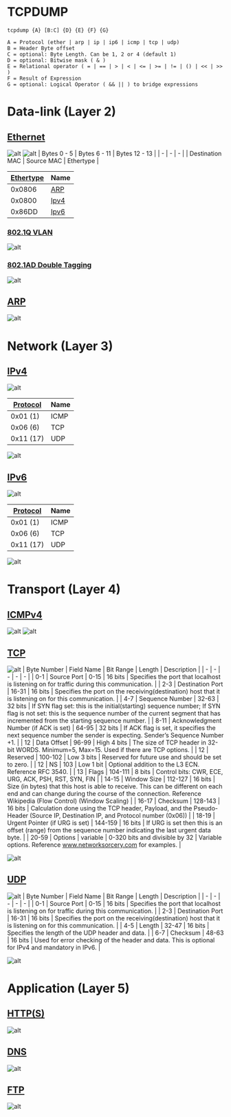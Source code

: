 # TCPDUMP
```
tcpdump {A} [B:C] {D} {E} {F} {G}

A = Protocol (ether | arp | ip | ip6 | icmp | tcp | udp)
B = Header Byte offset
C = optional: Byte Length. Can be 1, 2 or 4 (default 1)
D = optional: Bitwise mask ( & )
E = Relational operator ( = | == | > | < | <= | >= | != | () | << | >> )
F = Result of Expression
G = optional: Logical Operator ( && || ) to bridge expressions
```
# Data-link (Layer 2)
## [Ethernet](https://net.cybbh.io/public/networking/latest/01_data/fg.html#_1_3_6_describe_the_contents_of_an_ethernet_header_and_frame)
![alt](https://github.com/user-attachments/assets/453eefde-c97c-4612-84b3-ab0a72df9a86)
![alt](https://net.cybbh.io/public/networking/latest/01_data/_images/Ethernet_II_Frame.png)
| Bytes 0 - 5 | Bytes 6 - 11 | Bytes 12 - 13 |
| - | - | - |
| Destination MAC | Source MAC | Ethertype |

| [Ethertype](https://en.wikipedia.org/wiki/EtherType)| Name |
| - | - |
| 0x0806 | [ARP](https://en.wikipedia.org/wiki/Address_Resolution_Protocol) |
| 0x0800 | [Ipv4](https://en.wikipedia.org/wiki/Internet_Protocol_version_4) |
| 0x86DD | [Ipv6](https://en.wikipedia.org/wiki/Internet_Protocol_Version_6) |
### [802.1Q VLAN](https://net.cybbh.io/public/networking/latest/01_data/fg.html#_1_3_7_describe_an_802_1q_virtual_local_area_network_vlan_frame_and_how_its_frames_differ_from_a_standard_802_3_frame)
![alt](https://net.cybbh.io/public/networking/latest/01_data/_images/802.1QFrame.png)
### [802.1AD Double Tagging](https://net.cybbh.io/public/networking/latest/01_data/_images/802.1adframe.png)
![alt](https://net.cybbh.io/public/networking/latest/01_data/_images/802.1adframe.png)
## [ARP](https://net.cybbh.io/public/networking/latest/01_data/fg.html#_1_3_8_describe_the_address_resolution_protocol_arp)
![alt](https://net.cybbh.io/public/networking/latest/01_data/_images/ARP_Header.png)
# Network (Layer 3)
## [IPv4](https://net.cybbh.io/public/networking/latest/02_network/fg.html#_2_1_1_2_analyze_ipv4_packet_header)
![alt](https://net.cybbh.io/public/networking/latest/02_network/_images/IPv4_Header.png)

| [Protocol](https://www.iana.org/assignments/protocol-numbers/protocol-numbers.xhtml) | Name |
| - | - |
| 0x01 (1) | ICMP |
| 0x06 (6) | TCP |
| 0x11 (17)| UDP |

![alt](https://net.cybbh.io/public/networking/latest/02_network/_images/IPv4_Structure.png)
## [IPv6](https://net.cybbh.io/public/networking/latest/02_network/fg.html#_2_1_2_2_analyze_ipv6_packet_header)
![alt](https://net.cybbh.io/public/networking/latest/02_network/_images/IPv6_Header.png)

| [Protocol](https://www.iana.org/assignments/protocol-numbers/protocol-numbers.xhtml) | Name |
| - | - |
| 0x01 (1) | ICMP |
| 0x06 (6) | TCP |
| 0x11 (17)| UDP |

![alt](https://net.cybbh.io/public/networking/latest/02_network/_images/IPv6_Structure.png)
# Transport (Layer 4)
## [ICMPv4](https://net.cybbh.io/public/networking/latest/02_network/_images/net_2.5_ICMP.png)
![alt](https://net.cybbh.io/public/networking/latest/02_network/_images/ICMPHeader.png)
![alt](https://net.cybbh.io/public/networking/latest/02_network/_images/net_2.5_ICMP.png)
## [TCP](https://net.cybbh.io/public/networking/latest/03_transport/fg.html#_3_1_4_1_tcp_headers)
![alt](https://net.cybbh.io/public/networking/latest/03_transport/_images/TCPHeader.png)
| Byte Number | Field Name | Bit Range | Length | Description |
| - | - | - | - | - |
| 0-1 | Source Port | 0-15 | 16 bits | Specifies the port that localhost is listening on for traffic during this communication. |
| 2-3 | Destination Port | 16-31 | 16 bits | Specifies the port on the receiving(destination) host that it is listening on for this communication. |
| 4-7 | Sequence Number | 32-63 | 32 bits | If SYN flag set: this is the initial(starting) sequence number; If SYN flag is not set: this is the sequence number of the current segment that has incremented from the starting sequence number. |
| 8-11 | Acknowledgment Number (if ACK is set) | 64-95 | 32 bits | If ACK flag is set, it specifies the next sequence number the sender is expecting. Sender’s Sequence Number +1. |
| 12 | Data Offset | 96-99 | High 4 bits | The size of TCP header in 32-bit WORDS. Minimum=5, Max=15. Used if there are TCP options. |
| 12 | Reserved | 100-102 | Low 3 bits | Reserved for future use and should be set to zero. |
| 12 | NS | 103 | Low 1 bit | Optional addition to the L3 ECN. Reference RFC 3540. |
| 13 | Flags | 104-111 | 8 bits | Control bits: CWR, ECE, URG, ACK, PSH, RST, SYN, FIN |
| 14-15 | Window Size | 112-127 | 16 bits | Size (in bytes) that this host is able to receive. This can be different on each end and can change during the course of the connection. Reference Wikipedia (Flow Control) (Window Scaling) |
| 16-17 | Checksum | 128-143 | 16 bits | Calculation done using the TCP header, Payload, and the Pseudo-Header (Source IP, Destination IP, and Protocol number (0x06)) |
| 18-19 | Urgent Pointer (if URG is set) | 144-159 | 16 bits | If URG is set then this is an offset (range) from the sequence number indicating the last urgent data byte. |
| 20-59 | Options | variable | 0-320 bits and divisible by 32 | Variable options. Reference www.networksorcery.com for examples. |

![alt](https://net.cybbh.io/public/networking/latest/03_transport/_images/net_2.3_TCP.png)
## [UDP](https://net.cybbh.io/public/networking/latest/03_transport/fg.html#_3_1_4_2_udp_headers)
![alt](https://net.cybbh.io/public/networking/latest/03_transport/_images/UDPHeader.png)
| Byte Number | Field Name | Bit Range | Length | Description |
| - | - | - | - | - |
| 0-1 | Source Port | 0-15 | 16 bits | Specifies the port that localhost is listening on for traffic during this communication. |
| 2-3 | Destination Port | 16-31 | 16 bits | Specifies the port on the receiving(destination) host that it is listening on for this communication. |
| 4-5 | Length | 32-47 | 16 bits | Specifies the length of the UDP header and data. |
| 6-7 | Checksum | 48-63 | 16 bits | Used for error checking of the header and data. This is optional for IPv4 and mandatory in IPv6. |

![alt](https://net.cybbh.io/public/networking/latest/03_transport/_images/net_2.4_UDP.png)
# Application (Layer 5)
## [HTTP(S)](https://net.cybbh.io/public/networking/latest/03_transport/fg.html#_3_4_3_analyze_hypertext_transfer_protocol_secure_https)
![alt](https://net.cybbh.io/public/networking/latest/03_transport/_images/http.png)
## [DNS](https://net.cybbh.io/public/networking/latest/03_transport/fg.html#_3_4_4_analyze_domain_name_system_dns_protocol)
![alt](https://net.cybbh.io/public/networking/latest/03_transport/_images/dns.png)
## [FTP](https://net.cybbh.io/public/networking/latest/03_transport/fg.html#_3_4_5_analyze_file_transfer_protocol_ftp)
![alt](https://net.cybbh.io/public/networking/latest/03_transport/_images/ftp.png)
